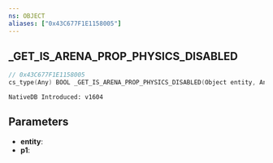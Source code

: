```yaml
---
ns: OBJECT
aliases: ["0x43C677F1E1158005"]
---
```

## _GET_IS_ARENA_PROP_PHYSICS_DISABLED

```c
// 0x43C677F1E1158005
cs_type(Any) BOOL _GET_IS_ARENA_PROP_PHYSICS_DISABLED(Object entity, Any p1);
```

```
NativeDB Introduced: v1604
```

## Parameters
* **entity**:
* **p1**:
